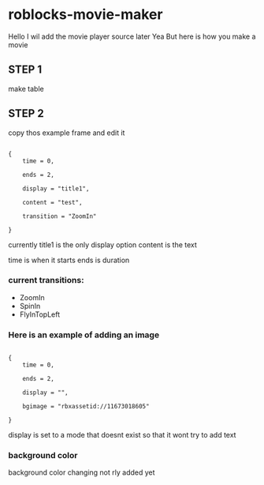 # roblocks-movie-maker

Hello
I wil add the movie player source later Yea
But here is how you make a movie


## STEP 1

make table

## STEP 2

copy thos example frame and edit it

```

{
	time = 0,

	ends = 2,

	display = "title1",

	content = "test",

	transition = "ZoomIn"

}

```

currently title1 is the only display option
content is the text

time is when it starts
ends is duration

### current transitions:
* ZoomIn
* SpinIn
* FlyInTopLeft

### Here is an example of adding an image

```

{
	time = 0,

	ends = 2,

	display = "",

	bgimage = "rbxassetid://11673018605"

}

```

display is set to a mode that doesnt exist so that it wont try to add text

### background color
background color changing not rly added yet
